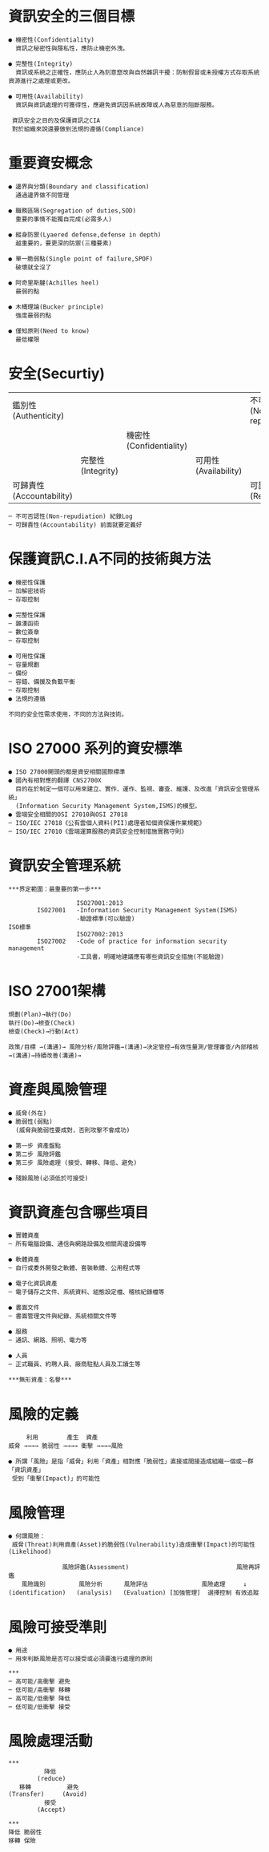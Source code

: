 # 資訊安全的三個目標
```
● 機密性(Confidentiality) 
  資訊之秘密性與隱私性，應防止機密外洩。

● 完整性(Integrity)
  資訊或系統之正確性，應防止人為刻意竄改與自然雜訊干擾：防制假冒或未授權方式存取系統資源進行之處理或更改。

● 可用性(Availability)
  資訊與資訊處理的可獲得性，應避免資訊因系統故障或人為惡意的阻斷服務。
  
 資訊安全之目的及保護資訊之CIA
 對於組織來說還要做到法規的遵循(Compliance)
```
# 重要資安概念
```
● 邊界與分類(Boundary and classification)
  通過邊界做不同管理

● 職務區隔(Segregation of duties,SOD)
  重要的事情不能獨自完成(必需多人)

● 縱身防禦(Lyaered defense,defense in depth)
  越重要的，要更深的防禦(三種要素)

● 單一脆弱點(Single point of failure,SPOF)
  破壞就全沒了

● 阿奇里斯腱(Achilles heel)
  最弱的點

● 木桶理論(Bucker principle)
  強度最弱的點

● 僅知原則(Need to know)
  最低權限
```
# 安全(Securtiy)
|                       |                   |                       |                   |                         |
|-------------------    |-------------------|-------------------    |-------------------|-------------------      |
|鑑別性(Authenticity)    |                   |                      |                   |不可否認性(Non-repudiation)|
|                       |                   |機密性(Confidentiality)|                   |                           |
|                       |完整性(Integrity)   |                      |可用性(Availability)|                          |     
|可歸責性(Accountability)|                   |                       |                   |可靠度(Reliability)       |
```
─ 不可否認性(Non-repudiation) 紀錄Log
─ 可歸責性(Accountability) 前面就要定義好
```
# 保護資訊C.I.A不同的技術與方法
```
● 機密性保護
─ 加解密技術
─ 存取控制

● 完整性保護
─ 雜湊函術
─ 數位簽章
─ 存取控制

● 可用性保護
─ 容量規劃
─ 備份
─ 容錯、備援及負載平衡
─ 存取控制
● 法規的遵循

不同的安全性需求使用，不同的方法與技術。
```
# ISO 27000 系列的資安標準
```
● ISO 27000開頭的都是資安相關國際標準
● 國內有相對應的翻譯 CNS2700X
  目的在於制定一個可以用來建立、實作、運作、監視、審查、維護、及改進「資訊安全管理系統」
  (Information Security Management System,ISMS)的模型。
● 雲端安全相關的OSI 27010與OSI 27018
─ ISO/IEC 27018《公有雲個人資料(PII)處理者知個資保護作業規範》
─ ISO/IEC 27010《雲端運算服務的資訊安全控制措施實務守則》
```
# 資訊安全管理系統
```
***界定範圍：最重要的第一步***

                   ISO27001:2013 
        ISO27001   -Information Security Management System(ISMS)      
                   -驗證標準(可以驗證)
ISO標準
                   ISO27002:2013
        ISO27002   -Code of practice for information security management
                   -工具書，明確地建議應有哪些資訊安全措施(不能驗證)
```
# ISO 27001架構
```
規劃(Plan)→執行(Do)
執行(Do)→檢查(Check)
檢查(Check)→行動(Act)

政策/目標 →(溝通)→ 風險分析/風險評鑑→(溝通)→決定管控→有效性量測/管理審查/內部稽核→(溝通)→持續改善(溝通)→
```
# 資產與風險管理
```
● 威脅(外在)
● 脆弱性(弱點)
  (威脅與脆弱性要成對，否則攻擊不會成功)

● 第一步 資產盤點
● 第二步 風險評鑑 
● 第三步 風險處理 (接受、轉移、降低、避免)

● 殘餘風險(必須低於可接受)
```
# 資訊資產包含哪些項目
```
● 實體資產
─ 所有電腦設備、通信與網路設備及相關周邊設備等

● 軟體資產
─ 自行或委外開發之軟體、套裝軟體、公用程式等

● 電子化資訊資產
─ 電子儲存之文件、系統資料、組態設定檔、稽核紀錄檔等

● 書面文件
─ 書面管理文件與紀錄、系統相關文件等

● 服務
─ 通訊、網路、照明、電力等

● 人員
─ 正式職員、約聘人員、廠商駐點人員及工讀生等

***無形資產：名譽***
```
# 風險的定義
```
     利用        產生  資產
威脅 →→→→ 脆弱性 →→→→ 衝擊 →→→→風險

● 所謂「風險」是指「威脅」利用「資產」相對應「脆弱性」直接或間接造成組織一個或一群「資訊資產」
 受到「衝擊(Impact)」的可能性
```
# 風險管理
```
● 何謂風險：
 威脅(Threat)利用資產(Asset)的脆弱性(Vulnerability)造成衝擊(Impact)的可能性(Likelihood)

               風險評鑑(Assessment)                              風險再評鑑
 　 風險識別　　      風險分析      風險評估               風險處理     ↓
(identification)   (analysis)   (Evaluation) [加強管理]  選擇控制 有效追蹤
```
# 風險可接受準則
```
● 用途
─ 用來判斷風險是否可以接受或必須要進行處理的原則

***
─ 高可能/高衝擊 避免
─ 低可能/高衝擊 移轉
─ 高可能/低衝擊 降低
─ 低可能/低衝擊 接受
```
# 風險處理活動
```
***
          降低
        (reduce)
   移轉          避免
(Transfer)     (Avoid)
          接受
        (Accept)

***
降低 脆弱性
移轉 保險
```




















